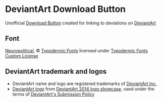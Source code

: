 DeviantArt Download Button
==========================
Unofficial [Download Button][dload-button] created for linking to deviations on [DeviantArt][deviantart-website]

Font
----
[Neuropolitical][neuropolitical-fonts], © [Typodermic Fonts][typodermic-website] licensed under [Typodermic Fonts Custom License][TYFL]

DeviantArt trademark and logos
------------------------------
- DeviantArt name and logo are registered trademarks of [DeviantArt Inc.][deviantart-website]
- [DeviantArt logo][deviantart-logo] from [DeviantArt 2014 logo showcase][da-logo-showcase], used under the terms of [DeviantArt's Submission Policy][deviantart-policy]

[dload-button]: https://hexcube.deviantart.com/art/DeviantArt-Download-Button-476712073 "Download Button on DeviantArt"
[neuropolitical-fonts]: http://typodermicfonts.com/neuropolitical-science/ "Neuropolitical Fonts homepage"
[deviantart-logo]: http://www.da-files.com/artnetwork/new-da/boldy-facing-the-future/title-lockups_all.svg "DeviantArt's 2014 Logo"
[da-logo-showcase]: https://spyed.deviantart.com/journal/Boldly-Facing-The-Future-498282387 "DeviantArt page showcasing the new 2014 logo"

[deviantart-website]: https://www.deviantart.com "DeviantArt website"
[typodermic-website]: http://typodermicfonts.com "Typodermic Fonts website"

[TYFL]: http://typodermicfonts.com/license/ "Typodermic Fonts Custom License"
[deviantart-policy]: https://about.deviantart.com/policy/submission/ "DeviantArt's Submission Policy"
